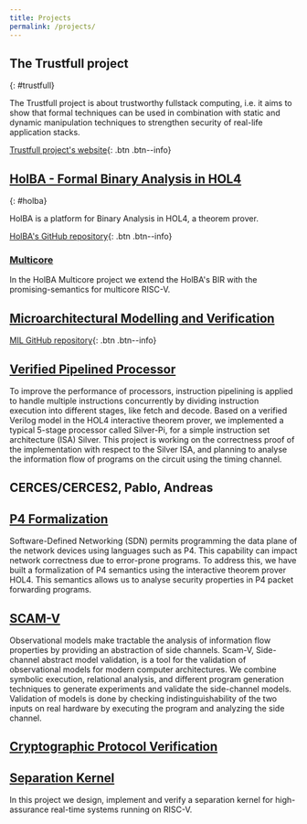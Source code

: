 ```yaml
---
title: Projects
permalink: /projects/
---
```


## The Trustfull project
{: #trustfull}

The Trustfull project is about trustworthy fullstack computing, i.e. it aims to show that formal techniques can be used in combination with static and dynamic manipulation techniques to strengthen security of real-life application stacks.

[Trustfull project's website](https://www.trustfull.proj.kth.se/){: .btn .btn--info}

## [HolBA - Formal Binary Analysis in HOL4](holba)
{: #holba}

HolBA is a platform for Binary Analysis in HOL4, a theorem prover.

[HolBA's GitHub repository](https://github.com/kth-step/holba){: .btn .btn--info}

### [Multicore](holba-mc)

In the HolBA Multicore project we extend the HolBA's BIR with the promising-semantics for multicore RISC-V.

## [Microarchitectural Modelling and Verification](mil)

[MIL GitHub repository](https://github.com/kth-step/mil){: .btn .btn--info}

## [Verified Pipelined Processor](pipeline-processor)

To improve the performance of processors, instruction pipelining is applied to handle multiple instructions concurrently by dividing instruction execution into different stages, like fetch and decode. Based on a verified Verilog model in the HOL4 interactive theorem prover, we implemented a typical 5-stage processor called Silver-Pi, for a simple instruction set architecture (ISA) Silver. This project is working on the correctness proof of the implementation with respect to the Silver ISA, and planning to analyse the information flow of programs on the circuit using the timing channel.

## CERCES/CERCES2, Pablo, Andreas

## [P4 Formalization](p4)

Software-Defined Networking (SDN) permits programming the data plane of the network devices using languages such as P4. This capability can impact network correctness due to error-prone programs. To address this, we have built a formalization of P4 semantics using the interactive theorem prover HOL4. This semantics allows us to analyse security properties in P4 packet forwarding programs.

## [SCAM-V](scam-v)

Observational models make tractable the analysis of information flow properties by providing an abstraction of side channels. Scam-V, Side-channel abstract model validation, is a tool for the validation of observational models for modern computer architectures. We combine symbolic execution, relational analysis, and different program generation techniques to generate experiments and validate the side-channel models. Validation of models is done by checking indistinguishability of the two inputs on real hardware by executing the program and analyzing the side channel. 

## [Cryptographic Protocol Verification](crypto-protocol)

## [Separation Kernel](separation-kernel)

In this project we design, implement and verify a separation kernel for high-assurance real-time systems running on RISC-V.

